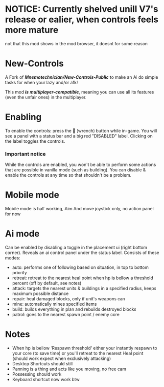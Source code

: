 # NOTICE: Currently shelved unill V7's release or ealier, when controls feels more mature 
not that this mod shows in the mod browser, it doesnt for some reason

# New-Controls
A Fork of ***Mnemotechnician/New-Controls-Public*** to make an Ai do simple tasks for when your lazy and/or afk!

This mod ***is multiplayer-compatible***, meaning you can use all its features (even the unfair ones) in the multiplayer.
# Enabling
To enable the controls: press the 🔧 (wrench) button while in-game. You will see a panel with a status bar and a big red "DISABLED" label. Clicking on the label toggles the controls.

### Important notice
While the controls are enabled, you won't be able to perform some actions that are possible in vanilla mode (such as building). You can disable & enable the controls at any time so that shouldn't be a problem.

# Mobile mode
Mobile mode is half working, Aim And move joystick only, no action panel for now

# Ai mode
Can be enabled by disabling a toggle in the placement ui (right bottom corner). Reveals an ai control panel under the status label. Consists of these modes:
* auto: performs one of following based on situation, in top to bottom priority 
* retreat: retreat to the nearest heal point when hp is bellow a threshold percent (off by default, see notes)
* attack: targets the nearest units & buildings in a specified radius, keeps maximum possible distance
* repair: heal damaged blocks, only if unit's weapons can
* mine: automatically mines specified items
* build: builds everything in plan and rebuilds destroyed blocks
* patrol: goes to the nearest spawn point / enemy core

# Notes
* When hp is bellow 'Respawn threshold' either your instantly respawn to your core (to save time) or you'll retreat to the nearest Heal point (should work expect when exclusively attacking)
* Desktop Shortcuts should still 
* Panning is a thing and acts like you moving, no free cam
* Possessing should work
* Keyboard shortcut now work btw
